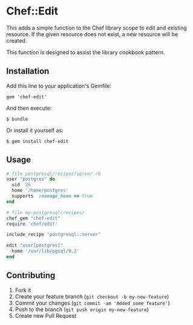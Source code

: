 # Chef::Edit

This adds a simple function to the Chef library scope to
edit and existing resource. If the given resource does not exist, 
a new resource will be created.

This function is designed to assist the library cookbook pattern.

## Installation

Add this line to your application's Gemfile:

    gem 'chef-edit'

And then execute:

    $ bundle

Or install it yourself as:

    $ gem install chef-edit

## Usage

```Ruby
# file postgresql/recipes/server.rb
user "postgres" do
  uid  26
  home '/home/postgres'
  supports  :manage_home => true
end

# file my-postgresql/recipes/
chef_gem "chef-edit"
require 'chef/edit'

include_recipe "postgresql::server"

edit "user[postgres]"
  home '/var/lib/pgsql/9.2'
end

```


## Contributing

1. Fork it
2. Create your feature branch (`git checkout -b my-new-feature`)
3. Commit your changes (`git commit -am 'Added some feature'`)
4. Push to the branch (`git push origin my-new-feature`)
5. Create new Pull Request
